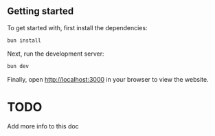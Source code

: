 ## Getting started

To get started with, first install the dependencies:

```bash
bun install
```

Next, run the development server:

```bash
bun dev
```

Finally, open [http://localhost:3000](http://localhost:3000) in your browser to view the website.

# TODO

Add more info to this doc
